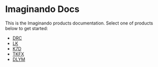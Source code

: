 # Imaginando Docs

This is the Imaginando products documentation.
Select one of products below to get started:

- [DRC](/drc/contents)
- [LK](/lk/contents)
- [K7D](/k7d/contents)
- [TKFX](/tkfx/contents)
- [DLYM](/dlym/contents)
